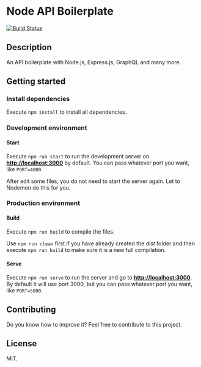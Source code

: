# Node API Boilerplate

[![Build Status](https://travis-ci.org/jferrettiboke/node-api-boilerplate.svg?branch=master)](https://travis-ci.org/jferrettiboke/node-api-boilerplate)

## Description

An API boilerplate with Node.js, Express.js, GraphQL and many more.

## Getting started

### Install dependencies

Execute `npm install` to install all dependencies.

### Development environment

#### Start

Execute `npm run start` to run the development server on **[http://localhost:3000](http://localhost:3000)** by default. You can pass whatever port you want, like `PORT=4000`.

After edit some files, you do not need to start the server again. Let to Nodemon do this for you.

### Production environment

#### Build

Execute `npm run build` to compile the files.

Use `npm run clean` first if you have already created the *dist* folder and then execute `npm run build` to make sure it is a new full compilation.

#### Serve

Execute `npm run serve` to run the server and go to **[http://localhost:3000](http://localhost:3000)**. By default it will use port 3000, but you can pass whatever port you want, like `PORT=5000`.

## Contributing

Do you know how to improve it? Feel free to contribute to this project.

## License

MIT.

